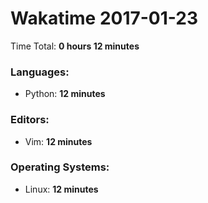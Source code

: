# Wakatime 2017-01-23

Time Total: **0 hours 12 minutes**

### Languages:
- Python: **12 minutes** 

### Editors:
- Vim: **12 minutes** 

### Operating Systems:
- Linux: **12 minutes** 

